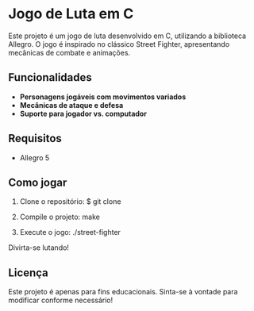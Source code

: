 # Jogo de Luta em C

Este projeto é um jogo de luta desenvolvido em C, utilizando a biblioteca Allegro. O jogo é inspirado no clássico Street Fighter, apresentando mecânicas de combate e animações.

## Funcionalidades

- **Personagens jogáveis com movimentos variados**
- **Mecânicas de ataque e defesa**
- **Suporte para jogador vs. computador**

## Requisitos

- Allegro 5

## Como jogar

1. Clone o repositório: $ git clone <url-do-repositorio>

2. Compile o projeto:
    make

3. Execute o jogo:
    ./street-fighter

Divirta-se lutando!

## Licença

Este projeto é apenas para fins educacionais.
Sinta-se à vontade para modificar conforme necessário!
